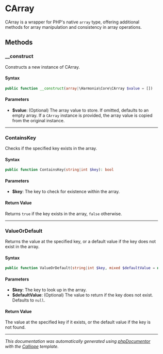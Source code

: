 # CArray

CArray is a wrapper for PHP's native `array` type, offering additional
methods for array manipulation and consistency in array operations.

## Methods

### __construct

Constructs a new instance of CArray.

#### Syntax

```php
public function __construct(array|\Harmonia\Core\CArray $value = [])
```

#### Parameters

- **$value**: (Optional) The array value to store. If omitted, defaults to an empty array. If a `CArray` instance is provided, the array value is copied from the original instance.

---

### ContainsKey

Checks if the specified key exists in the array.

#### Syntax

```php
public function ContainsKey(string|int $key): bool
```

#### Parameters

- **$key**: The key to check for existence within the array.

#### Return Value

Returns `true` if the key exists in the array, `false` otherwise.

---

### ValueOrDefault

Returns the value at the specified key, or a default value if the key
does not exist in the array.

#### Syntax

```php
public function ValueOrDefault(string|int $key, mixed $defaultValue = null): mixed
```

#### Parameters

- **$key**: The key to look up in the array.
- **$defaultValue**: (Optional) The value to return if the key does not exist. Defaults to `null`.

#### Return Value

The value at the specified key if it exists, or the default value if the key is not found.

---

*This documentation was automatically generated using [phpDocumentor](http://www.phpdoc.org/) with the [Calliope](https://github.com/DaphneWebFramework/Calliope) template.*
